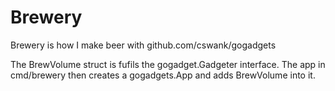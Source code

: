 # Brewery

Brewery is how I make beer with github.com/cswank/gogadgets

The BrewVolume struct is fufils the  gogadget.Gadgeter interface.
The app in cmd/brewery then creates a gogadgets.App and adds
BrewVolume into it.


